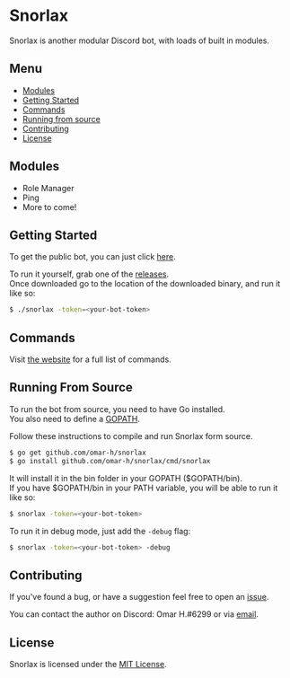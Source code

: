 # Snorlax
Snorlax is another modular Discord bot, with loads of built in modules.

## Menu
* [Modules](#modules)
* [Getting Started](#getting-started)
* [Commands](#commands)
* [Running from source](#running-from-source)
* [Contributing](#contributing)
* [License](#license)

## Modules
* Role Manager
* Ping
* More to come!

## Getting Started
To get the public bot, you can just click [here]().

To run it yourself, grab one of the [releases](https://github.com/omar-h/snorlax/releases).<br>
Once downloaded go to the location of the downloaded binary, and run it like so:
```Bash
$ ./snorlax -token=<your-bot-token>
```

## Commands
Visit [the website](https://www.snorlaxbot.com/commands) for a full list of commands.

## Running From Source
To run the bot from source, you need to have Go installed.<br>
You also need to define a [GOPATH](https://golang.org/doc/code.html#GOPATH).

Follow these instructions to compile and run Snorlax form source.
```Bash
$ go get github.com/omar-h/snorlax
$ go install github.com/omar-h/snorlax/cmd/snorlax
```
It will install it in the bin folder in your GOPATH ($GOPATH/bin).<br>
If you have $GOPATH/bin in your PATH variable, you will be able to run it like so:
```Bash
$ snorlax -token=<your-bot-token>
```
To run it in debug mode, just add the `-debug` flag:
```Bash
$ snorlax -token=<your-bot-token> -debug
```

## Contributing
If you've found a bug, or have a suggestion feel free to open an [issue](https://github.com/omar-h/snorlax/issues).

You can contact the author on Discord: Omar H.#6299 or via [email](mailto:contact@omarh.net).

## License
Snorlax is licensed under the [MIT License](https://github.com/omar-h/snorlax/blob/master/LICENSE).
